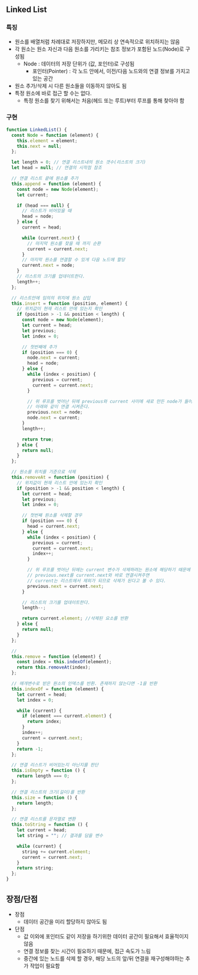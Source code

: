 ## Linked List

### 특징

- 원소를 배열처럼 차례대로 저장하지만, 메모리 상 연속적으로 위치하지는 않음
- 각 원소는 원소 자신과 다음 원소를 가리키는 참조 정보가 포함된 노드(Node)로 구성됨
  - Node : 데이터의 저장 단위가 (값, 포인터)로 구성됨
    - 포인터(Pointer) : 각 노드 안에서, 이전/다음 노드와의 연결 정보를 가지고 있는 공간
- 원소 추가/삭제 시 다른 원소들을 이동하지 않아도 됨
- 특정 원소에 바로 접근 할 수는 없다.
  - 특정 원소를 찾기 위해서는 처음(헤드 또는 루트)부터 루프를 통해 찾아야 함

### 구현

```js
function LinkedList() {
  const Node = function (element) {
    this.element = element;
    this.next = null;
  };

  let length = 0; // 연결 리스트내의 원소 갯수(리스트의 크기)
  let head = null; // 연결의 시작점 참조

  // 연결 리스트 끝에 원소를 추가
  this.append = function (element) {
    const node = new Node(element);
    let current;

    if (head === null) {
      // 리스트가 비어있을 때
      head = node;
    } else {
      current = head;

      while (current.next) {
        // 마지막 원소를 찾을 때 까지 순환
        current = current.next;
      }
      // 마지막 원소를 연결할 수 있게 다음 노드에 할당
      current.next = node;
    }
    // 리스트의 크기를 업데이트한다.
    length++;
  };

  // 리스트안에 임의의 위치에 원소 삽입
  this.insert = function (position, element) {
    // 위치값이 현재 리스트 안에 있는지 확인
    if (position > -1 && position < length) {
      const node = new Node(element);
      let current = head;
      let previous;
      let index = 0;

      // 첫번째에 추가
      if (position === 0) {
        node.next = current;
        head = node;
      } else {
        while (index < position) {
          previous = current;
          current = current.next;
        }

        // 위 루프를 벗어난 뒤에 previous와 current 사이에 새로 만든 node가 들어가기 때문에
        // 아래와 같이 연결 시켜준다.
        previous.next = node;
        node.next = current;
      }
      length++;

      return true;
    } else {
      return null;
    }
  };

  // 원소를 위치를 기준으로 삭제
  this.removeAt = function (position) {
    // 위치값이 현재 리스트 안에 있는지 확인
    if (position > -1 && position < length) {
      let current = head;
      let previous;
      let index = 0;

      // 첫번째 원소를 삭제할 경우
      if (position === 0) {
        head = current.next;
      } else {
        while (index < position) {
          previous = current;
          current = current.next;
          index++;
        }

        // 위 루프를 벗어난 뒤에는 current 변수가 삭제하려는 원소에 해당하기 때문에
        // previous.next를 current.next와 바로 연결시켜주면
        // current는 리스트에서 제외가 되므로 삭제가 된다고 볼 수 있다.
        previous.next = current.next;
      }

      // 리스트의 크기를 업데이트한다.
      length--;

      return current.element; //삭제된 요소를 반환
    } else {
      return null;
    }
  };

  //
  this.remove = function (element) {
    const index = this.indexOf(element);
    return this.removeAt(index);
  };

  // 매개변수로 받은 원소의 인덱스를 반환. 존재하지 않는다면 -1을 반환
  this.indexOf = function (element) {
    let current = head;
    let index = 0;

    while (current) {
      if (element === current.element) {
        return index;
      }
      index++;
      current = current.next;
    }
    return -1;
  };

  // 연결 리스트가 비어있는지 아닌지를 판단
  this.isEmpty = function () {
    return length === 0;
  };

  // 연결 리스트의 크기(길이)를 반환
  this.size = function () {
    return length;
  };

  // 연결 리스트를 문자열로 변환
  this.toString = function () {
    let current = head;
    let string = ""; // 결과를 담을 변수

    while (current) {
      string += current.element;
      current = current.next;
    }
    return string;
  };
}
```

## 장점/단점

- 장점
  - 데이터 공간을 미리 할당하지 않아도 됨
- 단점
  - 값 이외에 포인터도 같이 저장을 하기위한 데이터 공간이 필요해서 효율적이지 않음
  - 연결 정보를 찾는 시간이 필요하기 때문에, 접근 속도가 느림
  - 중간에 있는 노드를 삭제 할 경우, 해당 노드의 앞/뒤 연결을 재구성해야하는 추가 작업이 필요함
